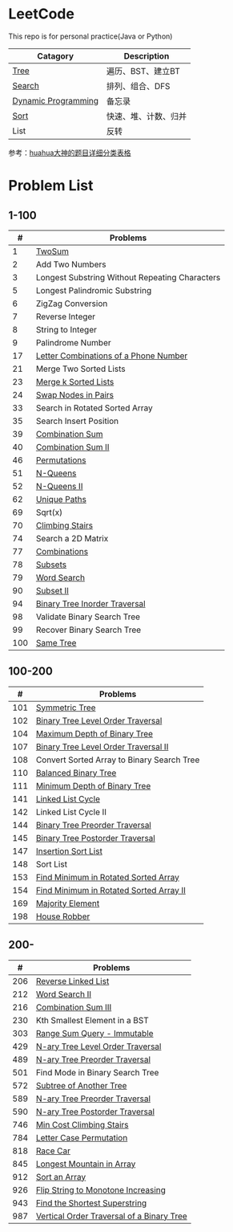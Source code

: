 # LeetCode
This repo is for personal practice(Java or Python)

|Catagory|Description |
|-|-|
|[Tree](https://github.com/DuannYu/LeetCode/tree/master/Tree/src)|遍历、BST、建立BT|
|[Search](https://github.com/DuannYu/LeetCode/tree/master/Search/src)|排列、组合、DFS|
|[Dynamic Programming](https://github.com/DuannYu/LeetCode/tree/master/Dynamic%20Processing/src)|备忘录|
|[Sort](https://github.com/DuannYu/LeetCode/blob/master/Others/src)|快速、堆、计数、归并|
|List|反转|

参考：[huahua大神的题目详细分类表格](https://docs.google.com/spreadsheets/d/1SbpY-04Cz8EWw3A_LBUmDEXKUMO31DBjfeMoA0dlfIA/edit#gid=1674276502)
# Problem List
## 1-100

|#|Problems|
|-|--|
|1|[TwoSum](https://github.com/DuannYu/LeetCode/blob/master/Search/src/TwoSum.java)|
|2|Add Two Numbers|
|3|Longest Substring Without Repeating Characters|
|5|Longest Palindromic Substring|
|6|ZigZag Conversion|
|7|Reverse Integer|
|8|String to Integer|
|9|Palindrome Number|
|17|[Letter Combinations of a Phone Number](https://github.com/DuannYu/LeetCode/blob/master/Search/src/combinations/LetterCombinations.java)|
|21|Merge Two Sorted Lists|
|23|[Merge k Sorted Lists](https://github.com/DuannYu/LeetCode/blob/master/Others/src/ListAlgo/MergeSortedLists.java)|
|24|[Swap Nodes in Pairs](https://github.com/DuannYu/LeetCode/blob/master/Others/src/ListAlgo/SwapNodesInPairs.java)|
|33|Search in Rotated Sorted Array|
|35|Search Insert Position|
|39|[Combination Sum](https://github.com/DuannYu/LeetCode/blob/master/Search/src/combinations/CombinationSum.java)|
|40|[Combination Sum II](https://github.com/DuannYu/LeetCode/blob/master/Search/src/combinations/CombinationSum_II.java)|
|46|[Permutations](https://github.com/DuannYu/LeetCode/blob/master/Search/src/permutation/Permutations.java)|
|51|[N-Queens](https://github.com/DuannYu/LeetCode/blob/master/Search/src/search/NQueens.java)|
|52|[N-Queens II](https://github.com/DuannYu/LeetCode/blob/master/Search/src/search/NQueens2.java)|
|62|[Unique Paths](https://github.com/DuannYu/LeetCode/blob/master/Dynamic%20Processing/src/UniquePaths.java)|
|69|Sqrt(x)|
|70|[Climbing Stairs](https://github.com/DuannYu/LeetCode/blob/master/Dynamic%20Processing/src/ClimbingStairs.java)|
|74|Search a 2D Matrix|
|77|[Combinations](https://github.com/DuannYu/LeetCode/blob/master/Search/src/combinations/Combinations.java)|
|78|[Subsets](https://github.com/DuannYu/LeetCode/blob/master/Search/src/combinations/Subsets.java)|
|79|[Word Search](https://github.com/DuannYu/LeetCode/blob/master/Search/src/search/WordSearch.java)|
|90|[Subset II](https://github.com/DuannYu/LeetCode/blob/master/Search/src/combinations/SubsetsII.java)|
|94|[Binary Tree Inorder Traversal](https://github.com/DuannYu/LeetCode/blob/master/Tree/src/InorderTraversal.java)|
|98|Validate Binary Search Tree|
|99|Recover Binary Search Tree|
|100|[Same Tree](https://github.com/DuannYu/LeetCode/blob/master/Tree/src/SameTree.java)|

## 100-200
|#|Problems|
|-|--|
|101|[Symmetric Tree](https://github.com/DuannYu/LeetCode/blob/master/Tree/src/SymmetricTree.java)|
|102|[Binary Tree Level Order Traversal](https://github.com/DuannYu/LeetCode/blob/master/Tree/src/LevelOrderTraversal.java)|
|104|[Maximum Depth of Binary Tree](https://github.com/DuannYu/LeetCode/blob/master/Tree/src/MaxDepth.java)|
|107|[Binary Tree Level Order Traversal II](https://github.com/DuannYu/LeetCode/blob/master/Tree/src/LevelOrderTraversalII.java)|
|108|Convert Sorted Array to Binary Search Tree|
|110|[Balanced Binary Tree](https://github.com/DuannYu/LeetCode/blob/master/Tree/src/BalancedBT.java)|
|111|[Minimum Depth of Binary Tree](https://github.com/DuannYu/LeetCode/blob/master/Tree/src/MinDepth.java)|
|141|[Linked List Cycle](https://github.com/DuannYu/LeetCode/blob/master/Others/src/ListAlgo/LinkedListCycle.java)|
|142|Linked List Cycle II|
|144|[Binary Tree Preorder Traversal](https://github.com/DuannYu/LeetCode/blob/master/Tree/src/PreorderTraversal.java)|
|145|[Binary Tree Postorder Traversal](https://github.com/DuannYu/LeetCode/blob/master/Tree/src/PostorderTraversal.java)|
|147|[Insertion Sort List](https://github.com/DuannYu/LeetCode/blob/master/Others/src/ListAlgo/InsertSortList.java)|
|148|Sort List|
|153|[Find Minimum in Rotated Sorted Array](https://github.com/DuannYu/LeetCode/blob/master/DivideConquer/src/MinimumInRotatedSortedArray.java)|
|154|[Find Minimum in Rotated Sorted Array II](https://github.com/DuannYu/LeetCode/blob/master/DivideConquer/src/MinimumInRotatedSortedArrayII.java)|
|169|[Majority Element](https://github.com/DuannYu/LeetCode/blob/master/DivideConquer/src/MajorityElement.java)|
|198|[House Robber](https://github.com/DuannYu/LeetCode/blob/master/Dynamic%20Processing/src/HouseRobber.java)|
## 200-
|#|Problems|
|-|--|
|206|[Reverse Linked List](https://github.com/DuannYu/LeetCode/blob/master/Others/src/ListAlgo/ReverseLinkedList.java)|
|212|[Word Search II](https://github.com/DuannYu/LeetCode/blob/master/Search/src/search/WordSearch2.java)|
|216|[Combination Sum III](https://github.com/DuannYu/LeetCode/blob/master/Search/src/combinations/CombinationSumIII.java)|
|230|Kth Smallest Element in a BST|
|303|[Range Sum Query - Immutable](https://github.com/DuannYu/LeetCode/blob/master/Dynamic%20Processing/src/RangeSumQuery.java)|
|429|[N-ary Tree Level Order Traversal](https://github.com/DuannYu/LeetCode/blob/master/Tree/src/NaryLevelOrderTraversal.java)|
|489|[N-ary Tree Preorder Traversal](https://github.com/DuannYu/LeetCode/blob/master/Tree/src/NaryTreePreorderTraversal.java)|
|501|Find Mode in Binary Search Tree|
|572|[Subtree of Another Tree](https://github.com/DuannYu/LeetCode/blob/master/Tree/src/Subtree.java)|
|589|[N-ary Tree Preorder Traversal](https://github.com/DuannYu/LeetCode/blob/master/Tree/src/NaryTreePreorderTraversal.java)|
|590|[N-ary Tree Postorder Traversal](https://github.com/DuannYu/LeetCode/blob/master/Tree/src/NaryTreePostorderTraversal.java)|
|746|[Min Cost Climbing Stairs](https://github.com/DuannYu/LeetCode/blob/master/Dynamic%20Processing/src/MinCostClimbStairs.java)|
|784|[Letter Case Permutation](https://github.com/DuannYu/LeetCode/blob/master/Search/src/permutation/LetterCasePermutation.java)|
|818|[Race Car](https://github.com/DuannYu/LeetCode/blob/master/Dynamic%20Processing/src/RaceCar.java)|
|845|[Longest Mountain in Array](https://github.com/DuannYu/LeetCode/blob/master/Dynamic%20Processing/src/LongestMountain.java)|
|912|[Sort an Array](https://github.com/DuannYu/LeetCode/blob/master/Others/src/SortAlgo.java)|
|926|[Flip String to Monotone Increasing](https://github.com/DuannYu/LeetCode/blob/master/Dynamic%20Processing/src/MonotoneIncreasing.java)|
|943|[Find the Shortest Superstring](https://github.com/DuannYu/LeetCode/blob/master/Search/src/permutation/ShortestSuperstring.java)|
|987|[Vertical Order Traversal of a Binary Tree](https://github.com/DuannYu/LeetCode/blob/master/Tree/src/VerticalOrderTraversal.java)|
















